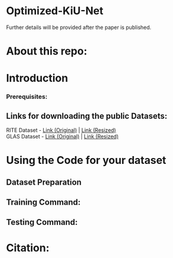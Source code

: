 # Optimized-KiU-Net  
Further details will be provided after the paper is published.
# About this repo:
# Introduction
### Prerequisites:
## Links for downloading the public Datasets: 
RITE Dataset - [Link (Original)](https://medicine.uiowa.edu/eye/rite-dataset) | [Link (Resized)](https://drive.google.com/drive/folders/1WTPRJk8Q-Bx-uqMyfoL9JHi7vKotwgL8)  
GLAS Dataset - [Link (Original)](https://warwick.ac.uk/fac/cross_fac/tia/data/glascontest) | [Link (Resized)](https://drive.google.com/drive/folders/1dwhjqE0vC0KL_siGUeqMUq08KyO1bPKH) 
# Using the Code for your dataset
## Dataset Preparation
## Training Command:
## Testing Command:
# Citation:
